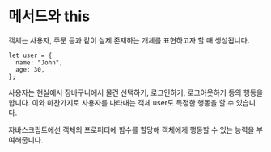 # 메서드와 this
객체는 사용자, 주문 등과 같이 실제 존재하는 개체를 표현하고자 할 때 생성됩니다.
```
let user = {
  name: "John",
  age: 30,
};
```
사용자는 현실에서 장바구니에서 물건 선택하기, 로그인하기, 로그아웃하기 등의 행동을 합니다. 이와 마찬가지로 사용자를 나타내는 객체 user도 특정한 행동을 할 수 있습니다.   
   
자바스크립트에선 객체의 프로퍼티에 함수를 할당해 객체에게 행동할 수 있는 능력을 부여해줍니다.
